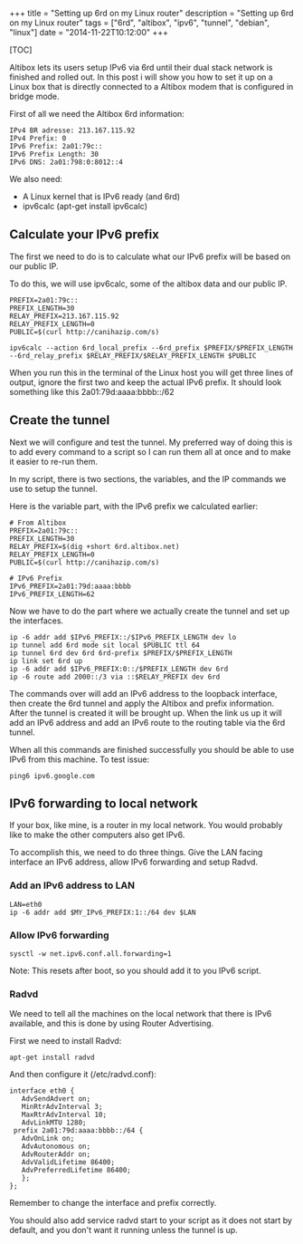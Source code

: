 +++
title = "Setting up 6rd on my Linux router"
description = "Setting up 6rd on my Linux router"
tags = ["6rd", "altibox", "ipv6", "tunnel", "debian", "linux"]
date = "2014-11-22T10:12:00"
+++

[TOC]

Altibox lets its users setup IPv6 via 6rd until their dual stack network is finished and rolled out. In this post i will show you how to set it up on a Linux box that is directly connected to a Altibox modem that is configured in bridge mode.

First of all we need the Altibox 6rd information:

    
    IPv4 BR adresse: 213.167.115.92
    IPv4 Prefix: 0
    IPv6 Prefix: 2a01:79c::
    IPv6 Prefix Length: 30
    IPv6 DNS: 2a01:798:0:8012::4

We also need:

* A Linux kernel that is IPv6 ready (and 6rd)
* ipv6calc (apt-get install ipv6calc)


## Calculate your IPv6 prefix

The first we need to do is to calculate what our IPv6 prefix will be based on our public IP.

To do this, we will use ipv6calc, some of the altibox data and our public IP.

    
    PREFIX=2a01:79c::
    PREFIX_LENGTH=30
    RELAY_PREFIX=213.167.115.92
    RELAY_PREFIX_LENGTH=0
    PUBLIC=$(curl http://canihazip.com/s)

    ipv6calc --action 6rd_local_prefix --6rd_prefix $PREFIX/$PREFIX_LENGTH --6rd_relay_prefix $RELAY_PREFIX/$RELAY_PREFIX_LENGTH $PUBLIC

When you run this in the terminal of the Linux host you will get three lines of output, ignore the first two and keep the actual IPv6 prefix.
It should look something like this 2a01:79d:aaaa:bbbb::/62

## Create the tunnel

Next we will configure and test the tunnel. My preferred way of doing this is to add every command to a script so I can run them all at once and to make it easier to re-run them.

In my script, there is two sections, the variables, and the IP commands we use to setup the tunnel.

Here is the variable part, with the IPv6 prefix we calculated earlier:

    
    # From Altibox
    PREFIX=2a01:79c::
    PREFIX_LENGTH=30
    RELAY_PREFIX=$(dig +short 6rd.altibox.net)
    RELAY_PREFIX_LENGTH=0
    PUBLIC=$(curl http://canihazip.com/s)

    # IPv6 Prefix
    IPv6_PREFIX=2a01:79d:aaaa:bbbb
    IPv6_PREFIX_LENGTH=62


Now we have to do the part where we actually create the tunnel and set up the interfaces.

    
    ip -6 addr add $IPv6_PREFIX::/$IPv6_PREFIX_LENGTH dev lo
    ip tunnel add 6rd mode sit local $PUBLIC ttl 64
    ip tunnel 6rd dev 6rd 6rd-prefix $PREFIX/$PREFIX_LENGTH
    ip link set 6rd up
    ip -6 addr add $IPv6_PREFIX:0::/$PREFIX_LENGTH dev 6rd
    ip -6 route add 2000::/3 via ::$RELAY_PREFIX dev 6rd

The commands over will add an IPv6 address to the loopback interface, then create the 6rd tunnel and apply the Altibox and prefix information. After the tunnel is created it will be brought up. When the link us up it will add an IPv6 address and add an IPv6 route to the routing table via the 6rd tunnel.

When all this commands are finished successfully you should be able to use IPv6 from this machine. To test issue:

    
    ping6 ipv6.google.com


## IPv6 forwarding to local network

If your box, like mine, is a router in my local network. You would probably like to make the other computers also get IPv6.

To accomplish this, we need to do three things. Give the LAN facing interface an IPv6 address, allow IPv6 forwarding and setup Radvd.

### Add an IPv6 address to LAN

    
    LAN=eth0
    ip -6 addr add $MY_IPv6_PREFIX:1::/64 dev $LAN

### Allow IPv6 forwarding

    
    sysctl -w net.ipv6.conf.all.forwarding=1

Note: This resets after boot, so you should add it to you IPv6 script.

### Radvd
We need to tell all the machines on the local network that there is IPv6 available, and this is done by using Router Advertising.

First we need to install Radvd:

    
    apt-get install radvd

And then configure it (/etc/radvd.conf):

    
    interface eth0 {
       AdvSendAdvert on;
       MinRtrAdvInterval 3;
       MaxRtrAdvInterval 10;
       AdvLinkMTU 1280;
     prefix 2a01:79d:aaaa:bbbb::/64 {
       AdvOnLink on;
       AdvAutonomous on;
       AdvRouterAddr on;
       AdvValidLifetime 86400;
       AdvPreferredLifetime 86400;
       };
    };

Remember to change the interface and prefix correctly.

You should also add service radvd start to your script as it does not start by default, and you don't want it running unless the tunnel is up.
